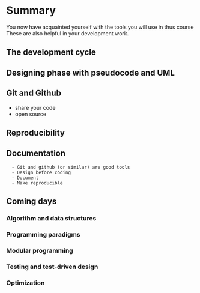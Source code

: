 # Summary

You now have acquainted yourself with the tools you will use in thus course
These are also helpful in your development work.

## The development cycle

## Designing phase with pseudocode and UML

## Git and Github
- share your code
- open source

## Reproducibility

## Documentation

```{Main takeaways}
  - Git and github (or similar) are good tools
  - Design before coding
  - Document
  - Make reproducible
```

## Coming days
### Algorithm and data structures

### Programming paradigms

### Modular programming

### Testing and test-driven design

### Optimization
